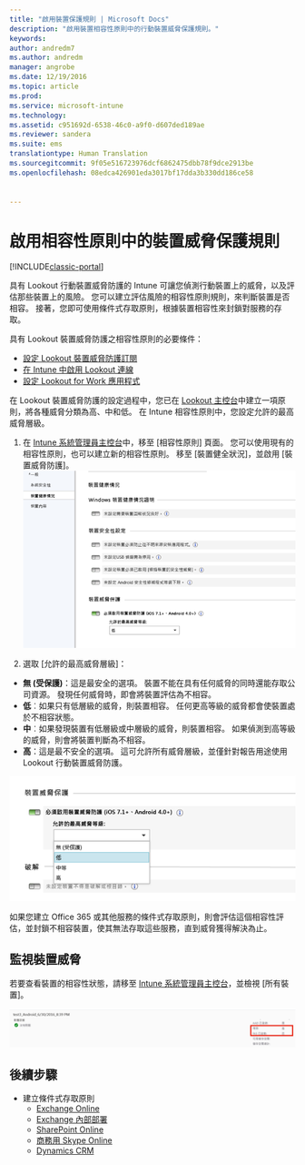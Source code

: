 ```yaml
---
title: "啟用裝置保護規則 | Microsoft Docs"
description: "啟用裝置相容性原則中的行動裝置威脅保護規則。"
keywords: 
author: andredm7
ms.author: andredm
manager: angrobe
ms.date: 12/19/2016
ms.topic: article
ms.prod: 
ms.service: microsoft-intune
ms.technology: 
ms.assetid: c951692d-6538-46c0-a9f0-d607ded189ae
ms.reviewer: sandera
ms.suite: ems
translationtype: Human Translation
ms.sourcegitcommit: 9f05e516723976dcf6862475dbb78f9dce2913be
ms.openlocfilehash: 08edca426901eda3017bf17dda3b330dd186ce58


---
```


# <a name="enable-device-threat-protection-rule-in-the-compliance-policy"></a>啟用相容性原則中的裝置威脅保護規則

[!INCLUDE[classic-portal](../includes/classic-portal.md)]

具有 Lookout 行動裝置威脅防護的 Intune 可讓您偵測行動裝置上的威脅，以及評估那些裝置上的風險。 您可以建立評估風險的相容性原則規則，來判斷裝置是否相容。 接著，您即可使用條件式存取原則，根據裝置相容性來封鎖對服務的存取。

具有 Lookout 裝置威脅防護之相容性原則的必要條件：

- [設定 Lookout 裝置威脅防護訂閱](set-up-your-subscription-with-lookout-mtp.md)
- [在 Intune 中啟用 Lookout 連線](enable-lookout-mtp-connection-in-intune.md)
- [設定 Lookout for Work 應用程式](configure-and-deploy-lookout-for-work-apps.md)

在 Lookout 裝置威脅防護的設定過程中，您已在 [Lookout 主控台](https://aad.lookout.com)中建立一項原則，將各種威脅分類為高、中和低。 在 Intune 相容性原則中，您設定允許的最高威脅層級。

1. 在 [Intune 系統管理員主控台](https://manage.microsoft.com)中，移至 [相容性原則] 頁面。 您可以使用現有的相容性原則，也可以建立新的相容性原則。 移至 [裝置健全狀況]，並啟用 [裝置威脅防護]。
  ![顯示裝置威脅防護規則設定的螢幕擷取畫面 ](../media/mtp/mtp-compliance-policy-rule.png)

2. 選取 [允許的最高威脅層級]：
  * **無 (受保護)**：這是最安全的選項。  裝置不能在具有任何威脅的同時還能存取公司資源。  發現任何威脅時，即會將裝置評估為不相容。  
  * **低**︰如果只有低層級的威脅，則裝置相容。 任何更高等級的威脅都會使裝置處於不相容狀態。
  * **中**︰如果發現裝置有低層級或中層級的威脅，則裝置相容。 如果偵測到高等級的威脅，則會將裝置判斷為不相容。
  * **高**：這是最不安全的選項。 這可允許所有威脅層級，並僅針對報告用途使用 Lookout 行動裝置威脅防護。

![顯示裝置威脅保護規則設定之威脅等級選項的螢幕擷取畫面](../media/mtp/mtp-compliance-policy-setting.png)

如果您建立 Office 365 或其他服務的條件式存取原則，則會評估這個相容性評估，並封鎖不相容裝置，使其無法存取這些服務，直到威脅獲得解決為止。

## <a name="monitor-device-threats"></a>監視裝置威脅
若要查看裝置的相容性狀態，請移至 [Intune 系統管理員主控台](https://manage.microsoft.com)，並檢視 [所有裝置]。

![Intune 管理主控台中顯示裝置相容性狀態之 [裝置] 頁面的螢幕擷取畫面](../media/mtp/mtp-device-status-intune-console.png)

## <a name="next-steps"></a>後續步驟
* 建立條件式存取原則
  * [Exchange Online](restrict-access-to-exchange-online-with-microsoft-intune.md)
  * [Exchange 內部部署](restrict-access-to-exchange-onpremises-with-microsoft-intune.md)
  * [SharePoint Online](restrict-access-to-sharepoint-online-with-microsoft-intune.md)
  * [商務用 Skype Online](restrict-access-to-skype-for-business-online-with-microsoft-intune.md)
  * [Dynamics CRM](restrict-access-to-dynamics-crm-online-with-microsoft-intune.md)



<!--HONumber=Jan17_HO4-->


